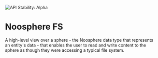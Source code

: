 ![API Stability: Alpha](https://img.shields.io/badge/API%20Stability-Alpha-red)

# Noosphere FS

A high-level view over a sphere - the Noosphere data type that represents an
entity's data - that enables the user to read and write content to the sphere
as though they were accessing a typical file system.
